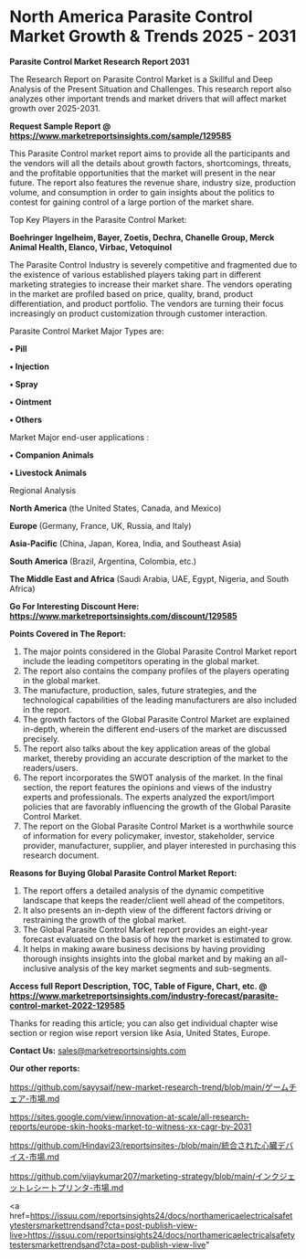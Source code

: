 # North America Parasite Control Market Growth & Trends 2025 - 2031

<strong>Parasite Control Market Research Report 2031</strong>

The Research Report on Parasite Control Market is a Skillful and Deep Analysis of the Present Situation and Challenges. This research report also analyzes other important trends and market drivers that will affect market growth over 2025-2031.

<strong>Request Sample Report @ <a href=https://www.marketreportsinsights.com/sample/129585>https://www.marketreportsinsights.com/sample/129585</a></strong>

This Parasite Control market report aims to provide all the participants and the vendors will all the details about growth factors, shortcomings, threats, and the profitable opportunities that the market will present in the near future. The report also features the revenue share, industry size, production volume, and consumption in order to gain insights about the politics to contest for gaining control of a large portion of the market share.

Top Key Players in the Parasite Control Market:

<strong>Boehringer Ingelheim, Bayer, Zoetis, Dechra, Chanelle Group, Merck Animal Health, Elanco, Virbac, Vetoquinol</strong>

The Parasite Control Industry is severely competitive and fragmented due to the existence of various established players taking part in different marketing strategies to increase their market share. The vendors operating in the market are profiled based on price, quality, brand, product differentiation, and product portfolio. The vendors are turning their focus increasingly on product customization through customer interaction.

Parasite Control Market Major Types are:

<strong>• Pill

• Injection

• Spray

• Ointment

• Others</strong>

Market Major end-user applications :

<strong>• Companion Animals

• Livestock Animals</strong>

Regional Analysis

</u><strong><b>North America</b></strong> (the United States, Canada, and Mexico)

<strong><b>Europe </b></strong>(Germany, France, UK, Russia, and Italy)

<strong><b>Asia-Pacific</b></strong> (China, Japan, Korea, India, and Southeast Asia)

<strong><b>South America</b></strong> (Brazil, Argentina, Colombia, etc.)

<strong><b>The Middle East and Africa</b></strong> (Saudi Arabia, UAE, Egypt, Nigeria, and South Africa)

<strong>Go For Interesting Discount Here: <a href=https://www.marketreportsinsights.com/discount/129585>https://www.marketreportsinsights.com/discount/129585</a></strong>

<strong>Points Covered in The Report:</strong>
<ol>
  <li>The major points considered in the Global Parasite Control Market report include the leading competitors operating in the global market.</li>
  <li>The report also contains the company profiles of the players operating in the global market.</li>
  <li>The manufacture, production, sales, future strategies, and the technological capabilities of the leading manufacturers are also included in the report.</li>
  <li>The growth factors of the Global Parasite Control Market are explained in-depth, wherein the different end-users of the market are discussed precisely.</li>
  <li>The report also talks about the key application areas of the global market, thereby providing an accurate description of the market to the readers/users.</li>
  <li>The report incorporates the SWOT analysis of the market. In the final section, the report features the opinions and views of the industry experts and professionals. The experts analyzed the export/import policies that are favorably influencing the growth of the Global Parasite Control Market.</li>
  <li>The report on the Global Parasite Control Market is a worthwhile source of information for every policymaker, investor, stakeholder, service provider, manufacturer, supplier, and player interested in purchasing this research document.</li>
</ol>
<strong>Reasons for Buying Global Parasite Control Market Report:</strong>

<ol>
  <li>The report offers a detailed analysis of the dynamic competitive landscape that keeps the reader/client well ahead of the competitors.</li>
  <li>It also presents an in-depth view of the different factors driving or restraining the growth of the global market.</li>
  <li>The Global Parasite Control Market report provides an eight-year forecast evaluated on the basis of how the market is estimated to grow.</li>
  <li>It helps in making aware business decisions by having providing thorough insights insights into the global market and by making an all-inclusive analysis of the key market segments and sub-segments.</li>
</ol>
<strong>Access full Report Description, TOC, Table of Figure, Chart, etc. @ <a href=https://www.marketreportsinsights.com/industry-forecast/parasite-control-market-2022-129585>https://www.marketreportsinsights.com/industry-forecast/parasite-control-market-2022-129585</a></strong>


Thanks for reading this article; you can also get individual chapter wise section or region wise report version like Asia, United States, Europe.

<strong>Contact Us:</strong>
sales@marketreportsinsights.com

<strong>Our other reports:</strong>

<a href=https://github.com/sayysaif/new-market-research-trend/blob/main/ゲームチェア-市場.md>https://github.com/sayysaif/new-market-research-trend/blob/main/ゲームチェア-市場.md</a>

<a href=https://sites.google.com/view/innovation-at-scale/all-research-reports/europe-skin-hooks-market-to-witness-xx-cagr-by-2031>https://sites.google.com/view/innovation-at-scale/all-research-reports/europe-skin-hooks-market-to-witness-xx-cagr-by-2031</a>

<a href=https://github.com/Hindavi23/reportsinsites-/blob/main/統合された心臓デバイス-市場.md>https://github.com/Hindavi23/reportsinsites-/blob/main/統合された心臓デバイス-市場.md</a>

<a href=https://github.com/vijaykumar207/marketing-strategy/blob/main/インクジェットレシートプリンタ-市場.md>https://github.com/vijaykumar207/marketing-strategy/blob/main/インクジェットレシートプリンタ-市場.md</a>

<a href=https://issuu.com/reportsinsights24/docs/northamericaelectricalsafetytestersmarkettrendsand?cta=post-publish-view-live>https://issuu.com/reportsinsights24/docs/northamericaelectricalsafetytestersmarkettrendsand?cta=post-publish-view-live</a>"
